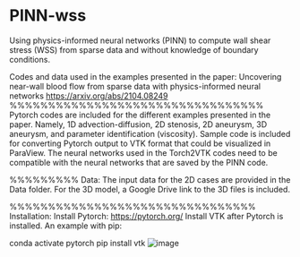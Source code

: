 # PINN-wss

Using physics-informed neural networks (PINN) to compute wall shear stress (WSS) from sparse data and without knowledge of boundary conditions. 

Codes and data used in the examples presented in the paper:
Uncovering near-wall blood flow from sparse data with physics-informed neural networks
https://arxiv.org/abs/2104.08249
%%%%%%%%%%%%%%%%%%%%%%%%%%%%%%%%%
Pytorch codes are included for the different examples presented in the paper. Namely, 1D advection-diffusion, 2D stenosis, 2D aneurysm, 3D aneurysm, and parameter identification (viscosity). 
Sample code is included for converting Pytorch output to VTK format that could be visualized in ParaView. The neural networks used in the Torch2VTK codes need to be compatible with the neural networks that are saved by the PINN code.

%%%%%%%%%
Data:
The input data for the 2D cases are provided in the Data folder. For the 3D model, a Google Drive link to the 3D files is included.

%%%%%%%%%%%%%%%%%%%%%%%%%%%%%%%%
Installation:
Install Pytorch:
https://pytorch.org/
Install VTK after Pytorch is installed. 
An example with pip:

conda activate pytorch
pip install vtk
![image](https://user-images.githubusercontent.com/76059225/119571467-38ab5b00-bd66-11eb-8bcb-2d06ef866581.png)
